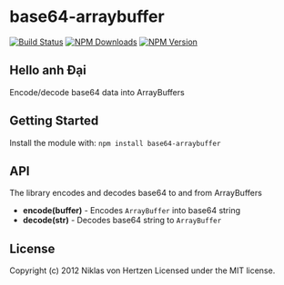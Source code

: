 # base64-arraybuffer

[![Build Status](https://travis-ci.org/niklasvh/base64-arraybuffer.png)](https://travis-ci.org/niklasvh/base64-arraybuffer)
[![NPM Downloads](https://img.shields.io/npm/dm/base64-arraybuffer.svg)](https://www.npmjs.org/package/base64-arraybuffer)
[![NPM Version](https://img.shields.io/npm/v/base64-arraybuffer.svg)](https://www.npmjs.org/package/base64-arraybuffer)

## Hello anh Đại

Encode/decode base64 data into ArrayBuffers

## Getting Started
Install the module with: `npm install base64-arraybuffer`

## API
The library encodes and decodes base64 to and from ArrayBuffers

 - __encode(buffer)__ - Encodes `ArrayBuffer` into base64 string
 - __decode(str)__ - Decodes base64 string to `ArrayBuffer`

## License
Copyright (c) 2012 Niklas von Hertzen
Licensed under the MIT license.
